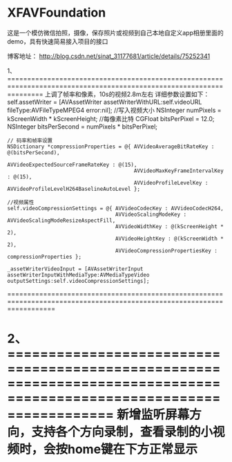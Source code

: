 # XFAVFoundation
这是一个模仿微信拍照，摄像，保存照片或视频到自己本地自定义app相册里面的demo，具有快速简易接入项目的接口

博客地址：
http://blog.csdn.net/sinat_31177681/article/details/75252341

1、=====================================================================================================================
上调了帧率和像素，10s的视频2.8m左右
详细参数设置如下：
    self.assetWriter = [AVAssetWriter assetWriterWithURL:self.videoURL fileType:AVFileTypeMPEG4 error:nil];
    //写入视频大小
    NSInteger numPixels = kScreenWidth * kScreenHeight;
    //每像素比特
    CGFloat bitsPerPixel = 12.0;
    NSInteger bitsPerSecond = numPixels * bitsPerPixel;
    
    // 码率和帧率设置
    NSDictionary *compressionProperties = @{ AVVideoAverageBitRateKey : @(bitsPerSecond),
                                             AVVideoExpectedSourceFrameRateKey : @(15),
                                             AVVideoMaxKeyFrameIntervalKey : @(15),
                                             AVVideoProfileLevelKey : AVVideoProfileLevelH264BaselineAutoLevel };
    
    //视频属性
    self.videoCompressionSettings = @{ AVVideoCodecKey : AVVideoCodecH264,
                                       AVVideoScalingModeKey : AVVideoScalingModeResizeAspectFill,
                                       AVVideoWidthKey : @(kScreenHeight * 2),
                                       AVVideoHeightKey : @(kScreenWidth * 2),
                                       AVVideoCompressionPropertiesKey : compressionProperties };
    
    _assetWriterVideoInput = [AVAssetWriterInput assetWriterInputWithMediaType:AVMediaTypeVideo outputSettings:self.videoCompressionSettings];

========================================================================================================================

2、=====================================================================================================================
新增监听屏幕方向，支持各个方向录制，查看录制的小视频时，会按home键在下方正常显示
========================================================================================================================


